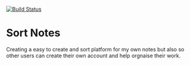 [![Build Status](https://travis-ci.org/Fordalex/sort-notes.svg?branch=master)](https://travis-ci.org/Fordalex/sort-notes)

# Sort Notes

Creating a easy to create and sort platform for my own notes but also so other users can create their own account and help orgnaise their work.